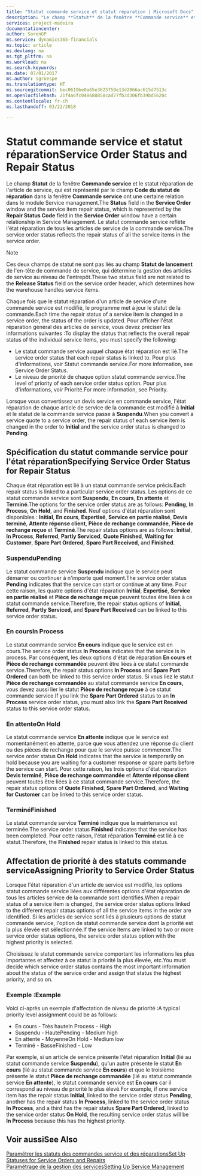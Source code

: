 ```yaml
---
title: "Statut commande service et statut réparation | Microsoft Docs"
description: "Le champ **Statut** de la fenêtre **Commande service** et le statut réparation de l'article de service, qui est représenté par le champ **Code du statut de réparation** dans la fenêtre **Commande service** ont une certaine relation dans le module Service management. Le statut commande service reflète l'état réparation de tous les articles de service de la commande service."
services: project-madeira
documentationcenter: 
author: SorenGP
ms.service: dynamics365-financials
ms.topic: article
ms.devlang: na
ms.tgt_pltfrm: na
ms.workload: na
ms.search.keywords: 
ms.date: 07/01/2017
ms.author: sgroespe
ms.translationtype: HT
ms.sourcegitcommit: bec0619be0a65e3625759e13d2866ac615d7513c
ms.openlocfilehash: 21f4a6fc048688858cad77fb3d306fb39bd5620c
ms.contentlocale: fr-ch
ms.lasthandoff: 03/22/2018

---
```

# <a name="service-order-status-and-repair-status"></a><span data-ttu-id="a23a3-104">Statut commande service et statut réparation</span><span class="sxs-lookup"><span data-stu-id="a23a3-104">Service Order Status and Repair Status</span></span>
<span data-ttu-id="a23a3-105">Le champ **Statut** de la fenêtre **Commande service** et le statut réparation de l'article de service, qui est représenté par le champ **Code du statut de réparation** dans la fenêtre **Commande service** ont une certaine relation dans le module Service management.</span><span class="sxs-lookup"><span data-stu-id="a23a3-105">The **Status** field in the **Service Order** window and the service item repair status, which is represented by the **Repair Status Code** field in the **Service Order** window have a certain relationship in Service Management.</span></span> <span data-ttu-id="a23a3-106">Le statut commande service reflète l'état réparation de tous les articles de service de la commande service.</span><span class="sxs-lookup"><span data-stu-id="a23a3-106">The service order status reflects the repair status of all the service items in the service order.</span></span>  
  
> [!NOTE]  
>  <span data-ttu-id="a23a3-107">Ces deux champs de statut ne sont pas liés au champ **Statut de lancement** de l'en\-tête de commande de service, qui détermine la gestion des articles de service au niveau de l'entrepôt.</span><span class="sxs-lookup"><span data-stu-id="a23a3-107">These two status field are not related to the **Release Status** field on the service order header, which determines how the warehouse handles service items.</span></span>  
  
 <span data-ttu-id="a23a3-108">Chaque fois que le statut réparation d'un article de service d'une commande service est modifié, le programme met à jour le statut de la commande.</span><span class="sxs-lookup"><span data-stu-id="a23a3-108">Each time the repair status of a service item is changed in a service order, the status of the order is updated.</span></span> <span data-ttu-id="a23a3-109">Pour afficher l'état réparation général des articles de service, vous devez préciser les informations suivantes :</span><span class="sxs-lookup"><span data-stu-id="a23a3-109">To display the status that reflects the overall repair status of the individual service items, you must specify the following:</span></span>  
  
* <span data-ttu-id="a23a3-110">Le statut commande service auquel chaque état réparation est lié.</span><span class="sxs-lookup"><span data-stu-id="a23a3-110">The service order status that each repair status is linked to.</span></span> <span data-ttu-id="a23a3-111">Pour plus d'informations, voir Statut commande service.</span><span class="sxs-lookup"><span data-stu-id="a23a3-111">For more information, see Service Order Status.</span></span>  
* <span data-ttu-id="a23a3-112">Le niveau de priorité de chaque option statut commande service.</span><span class="sxs-lookup"><span data-stu-id="a23a3-112">The level of priority of each service order status option.</span></span> <span data-ttu-id="a23a3-113">Pour plus d'informations, voir Priorité.</span><span class="sxs-lookup"><span data-stu-id="a23a3-113">For more information, see Priority.</span></span>  
  
 <span data-ttu-id="a23a3-114">Lorsque vous convertissez un devis service en commande service, l'état réparation de chaque article de service de la commande est modifié à **Initial** et le statut de la commande service passe à **Suspendu**.</span><span class="sxs-lookup"><span data-stu-id="a23a3-114">When you convert a service quote to a service order, the repair status of each service item is changed in the order to **Initial** and the service order status is changed to **Pending**.</span></span>  
  
## <a name="specifying-service-order-status-for-repair-status"></a><span data-ttu-id="a23a3-115">Spécification du statut commande service pour l'état réparation</span><span class="sxs-lookup"><span data-stu-id="a23a3-115">Specifying Service Order Status for Repair Status</span></span>  
<span data-ttu-id="a23a3-116">Chaque état réparation est lié à un statut commande service précis.</span><span class="sxs-lookup"><span data-stu-id="a23a3-116">Each repair status is linked to a particular service order status.</span></span> <span data-ttu-id="a23a3-117">Les options de ce statut commande service sont **Suspendu**, **En cours**, **En attente** et **Terminé**.</span><span class="sxs-lookup"><span data-stu-id="a23a3-117">The options for the service order status are as follows: **Pending**, **In Process**, **On Hold**, and **Finished**.</span></span> <span data-ttu-id="a23a3-118">Neuf options d'état réparation sont disponibles : **Initial**, **En cours**, **Expertisé**, **Service en partie réalisé**, **Devis terminé**, **Attente réponse client**, **Pièce de rechange commandée**, **Pièce de rechange reçue** et **Terminé**.</span><span class="sxs-lookup"><span data-stu-id="a23a3-118">The repair status options are as follows: **Initial**, **In Process**, **Referred**, **Partly Serviced**, **Quote Finished**, **Waiting for Customer**, **Spare Part Ordered**, **Spare Part Received**, and **Finished**.</span></span>  
  
### <a name="pending"></a><span data-ttu-id="a23a3-119">Suspendu</span><span class="sxs-lookup"><span data-stu-id="a23a3-119">Pending</span></span>  
<span data-ttu-id="a23a3-120">Le statut commande service **Suspendu** indique que le service peut démarrer ou continuer à n'importe quel moment.</span><span class="sxs-lookup"><span data-stu-id="a23a3-120">The service order status **Pending** indicates that the service can start or continue at any time.</span></span> <span data-ttu-id="a23a3-121">Pour cette raison, les quatre options d'état réparation **Initial**, **Expertisé**, **Service en partie réalisé** et **Pièce de rechange reçue** peuvent toutes être liées à ce statut commande service.</span><span class="sxs-lookup"><span data-stu-id="a23a3-121">Therefore, the repair status options of **Initial**, **Referred**, **Partly Serviced**, and **Spare Part Received** can be linked to this service order status.</span></span>  
  
### <a name="in-process"></a><span data-ttu-id="a23a3-122">En cours</span><span class="sxs-lookup"><span data-stu-id="a23a3-122">In Process</span></span>  
<span data-ttu-id="a23a3-123">Le statut commande service **En cours** indique que le service est en cours.</span><span class="sxs-lookup"><span data-stu-id="a23a3-123">The service order status **In Process** indicates that the service is in process.</span></span> <span data-ttu-id="a23a3-124">Par conséquent, les deux options d'état de réparation **En cours** et **Pièce de rechange commandée** peuvent être liées à ce statut commande service.</span><span class="sxs-lookup"><span data-stu-id="a23a3-124">Therefore, the repair status options **In Process** and **Spare Part Ordered** can both be linked to this service order status.</span></span> <span data-ttu-id="a23a3-125">Si vous liez le statut **Pièce de rechange commandée** au statut commande service **En cours,** vous devez aussi lier le statut **Pièce de rechange reçue** à ce statut commande service.</span><span class="sxs-lookup"><span data-stu-id="a23a3-125">If you link the **Spare Part Ordered** status to an **In Process** service order status, you must also link the **Spare Part Received** status to this service order status.</span></span>  
  
### <a name="on-hold"></a><span data-ttu-id="a23a3-126">En attente</span><span class="sxs-lookup"><span data-stu-id="a23a3-126">On Hold</span></span>  
<span data-ttu-id="a23a3-127">Le statut commande service **En attente** indique que le service est momentanément en attente, parce que vous attendez une réponse du client ou des pièces de rechange pour que le service puisse commencer.</span><span class="sxs-lookup"><span data-stu-id="a23a3-127">The service order status **On Hold** indicates that the service is temporarily on hold because you are waiting for a customer response or spare parts before the service can start.</span></span> <span data-ttu-id="a23a3-128">Pour cette raison, les trois options d'état réparation **Devis terminé**, **Pièce de rechange commandée** et **Attente réponse client** peuvent toutes être liées à ce statut commande service.</span><span class="sxs-lookup"><span data-stu-id="a23a3-128">Therefore, the repair status options of **Quote Finished**, **Spare Part Ordered**, and **Waiting for Customer** can be linked to this service order status.</span></span>  
  
### <a name="finished"></a><span data-ttu-id="a23a3-129">Terminé</span><span class="sxs-lookup"><span data-stu-id="a23a3-129">Finished</span></span>  
<span data-ttu-id="a23a3-130">Le statut commande service **Terminé** indique que la maintenance est terminée.</span><span class="sxs-lookup"><span data-stu-id="a23a3-130">The service order status **Finished** indicates that the service has been completed.</span></span> <span data-ttu-id="a23a3-131">Pour cette raison, l'état réparation **Terminé** est lié à ce statut.</span><span class="sxs-lookup"><span data-stu-id="a23a3-131">Therefore, the **Finished** repair status is linked to this status.</span></span>  
  
## <a name="assigning-priority-to-service-order-status"></a><span data-ttu-id="a23a3-132">Affectation de priorité à des statuts commande service</span><span class="sxs-lookup"><span data-stu-id="a23a3-132">Assigning Priority to Service Order Status</span></span>  
<span data-ttu-id="a23a3-133">Lorsque l'état réparation d'un article de service est modifié, les options statut commande service liées aux différentes options d'état réparation de tous les articles service de la commande sont identifiés.</span><span class="sxs-lookup"><span data-stu-id="a23a3-133">When a repair status of a service item is changed, the service order status options linked to the different repair status options of all the service items in the order are identified.</span></span> <span data-ttu-id="a23a3-134">Si les articles de service sont liés à plusieurs options de statut commande service, l'option de statut commande service dont la priorité est la plus élevée est sélectionnée.</span><span class="sxs-lookup"><span data-stu-id="a23a3-134">If the service items are linked to two or more service order status options, the service order status option with the highest priority is selected.</span></span>  
  
<span data-ttu-id="a23a3-135">Choisissez le statut commande service comportant les informations les plus importantes et affectez à ce statut la priorité la plus élevée, etc.</span><span class="sxs-lookup"><span data-stu-id="a23a3-135">You must decide which service order status contains the most important information about the status of the service order and assign that status the highest priority, and so on.</span></span>  
  
### <a name="example"></a><span data-ttu-id="a23a3-136">Exemple :</span><span class="sxs-lookup"><span data-stu-id="a23a3-136">Example</span></span>  
<span data-ttu-id="a23a3-137">Voici ci-après un exemple d'affectation de niveau de priorité :</span><span class="sxs-lookup"><span data-stu-id="a23a3-137">A typical priority level assignment could be as follows:</span></span>  
  
* <span data-ttu-id="a23a3-138">En cours - Très haute</span><span class="sxs-lookup"><span data-stu-id="a23a3-138">In Process - High</span></span>  
* <span data-ttu-id="a23a3-139">Suspendu - Haute</span><span class="sxs-lookup"><span data-stu-id="a23a3-139">Pending - Medium high</span></span>  
* <span data-ttu-id="a23a3-140">En attente - Moyenne</span><span class="sxs-lookup"><span data-stu-id="a23a3-140">On Hold - Medium low</span></span>  
* <span data-ttu-id="a23a3-141">Terminé - Basse</span><span class="sxs-lookup"><span data-stu-id="a23a3-141">Finished - Low</span></span>  
  
<span data-ttu-id="a23a3-142">Par exemple, si un article de service présente l'état réparation **Initial** (lié au statut commande service **Suspendu**), qu'un autre présente le statut **En cours** (lié au statut commande service **En cours**) et que le troisième présente le statut **Pièce de rechange commandée** (lié au statut commande service **En attente**), le statut commande service est **En cours** car il correspond au niveau de priorité le plus élevé.</span><span class="sxs-lookup"><span data-stu-id="a23a3-142">For example, if one service item has the repair status **Initial**, linked to the service order status **Pending**, another has the repair status **In Process**, linked to the service order status **In Process**, and a third has the repair status **Spare Part Ordered**, linked to the service order status **On Hold**, the resulting service order status will be **In Process** because this has the highest priority.</span></span>  
  
## <a name="see-also"></a><span data-ttu-id="a23a3-143">Voir aussi</span><span class="sxs-lookup"><span data-stu-id="a23a3-143">See Also</span></span>  
[<span data-ttu-id="a23a3-144">Paramétrer les statuts des commandes service et des réparations</span><span class="sxs-lookup"><span data-stu-id="a23a3-144">Set Up Statuses for Service Orders and Repairs</span></span>](service-order-repair-status.md)  
[<span data-ttu-id="a23a3-145">Paramétrage de la gestion des services</span><span class="sxs-lookup"><span data-stu-id="a23a3-145">Setting Up Service Management</span></span>](service-setup-service.md)  

